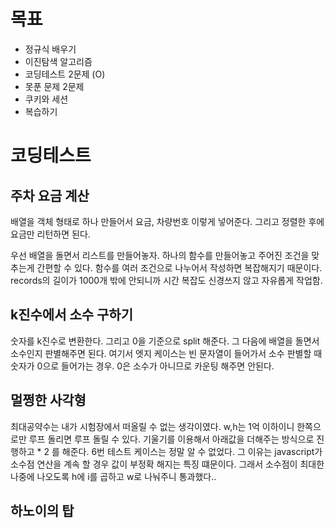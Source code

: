 # 목표

- 정규식 배우기
- 이진탐색 알고리즘
- 코딩테스트 2문제 (O)
- 못푼 문제 2문제
- 쿠키와 세션
- 복습하기

# 코딩테스트

## 주차 요금 계산

배열을 객체 형태로 하나 만들어서 요금, 차량번호 이렇게 넣어준다. 그리고 정렬한 후에 요금만 리턴하면 된다.

우선 배열을 돌면서 리스트를 만들어놓자. 하나의 함수를 만들어놓고 주어진 조건을 맞추는게 간편할 수 있다. 함수를 여러 조건으로 나누어서 작성하면 복잡해지기 때문이다.
records의 길이가 1000개 밖에 안되니까 시간 복잡도 신경쓰지 않고 자유롭게 작업함.

## k진수에서 소수 구하기

숫자를 k진수로 변환한다. 그리고 0을 기준으로 split 해준다. 그 다음에 배열을 돌면서 소수인지 판별해주면 된다. 여기서 엣지 케이스는 빈 문자열이 들어가서 소수 판별할 때 숫자가 0으로 들어가는 경우. 0은 소수가 아니므로 카운팅 해주면 안된다.

## 멀쩡한 사각형

최대공약수는 내가 시험장에서 떠올릴 수 없는 생각이였다. w,h는 1억 이하이니 한쪽으로만 루프 돌리면 루프 돌릴 수 있다.
기울기를 이용해서 아래값을 더해주는 방식으로 진행하고 \* 2 를 해준다.
6번 테스트 케이스는 정말 알 수 없었다. 그 이유는 javascript가 소수점 연산을 계속 할 경우 값이 부정확 해지는 특징 떄문이다. 그래서 소수점이 최대한 나중에 나오도록 h에 i를 곱하고 w로 나눠주니 통과했다..

## 하노이의 탑
